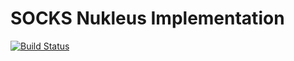 # SOCKS Nukleus Implementation

[![Build Status][build-status-image]][build-status]

[build-status-image]: https://travis-ci.org/reaktivity/nukleus-socks.java.svg?branch=develop
[build-status]: https://travis-ci.org/reaktivity/nukleus-socks.java
